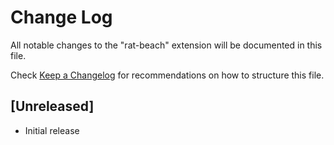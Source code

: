 # Change Log

All notable changes to the "rat-beach" extension will be documented in this file.

Check [Keep a Changelog](http://keepachangelog.com/) for recommendations on how to structure this file.

## [Unreleased]

- Initial release
